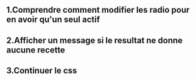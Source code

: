 ## 1.Comprendre comment modifier les radio pour en avoir qu'un seul actif

## 2.Afficher un message si le resultat ne donne aucune recette

## 3.Continuer le css
